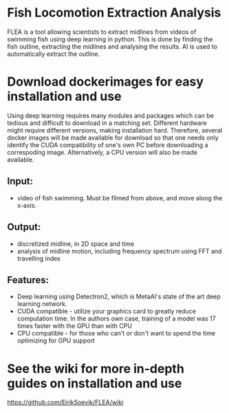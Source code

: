 # Fish Locomotion Extraction Analysis

FLEA is a tool allowing scientists to extract midlines from videos of swimming fish using deep learning in python. This is done by finding the fish outline, extracting the midlines and analysing the results. AI is used to automatically extract the outline.

# Download dockerimages for easy installation and use

Using deep learning requires many modules and packages which can be tedious and difficult to download in a matching set. Different hardware might require different versions, making installation hard. Therefore, several docker images will be made available for download so that one needs only identify the CUDA compatibility of one's own PC before downloading a correspoding image. Alternatively, a CPU version will also be made available. 

## Input:
- video of fish swimming. Must be filmed from above, and move along the x-axis. 

## Output:
- discretized midline, in 2D space and time
- analysis of midline motion, including frequency spectrum using FFT and travelling index

## Features:
- Deep learning using Detectron2, which is MetaAI's state of the art deep learning network.
- CUDA compatible - utilize your graphics card to greatly reduce computation time. In the authors own case, training of a model was 17 times faster with the GPU than with CPU
- CPU compatible - for those who can't or don't want to spend the time optimizing for GPU support


# See the wiki for more in-depth guides on installation and use
https://github.com/EirikSoevik/FLEA/wiki

